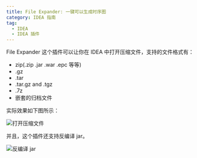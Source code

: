 ```yaml
---
title: File Expander: 一键可以生成时序图
category: IDEA 指南
tag:
  - IDEA
  - IDEA 插件
---
```


File Expander 这个插件可以让你在 IDEA 中打开压缩文件，支持的文件格式有：

- zip(.zip .jar .war .epc 等等)
- .gz
- .tar
- .tar.gz and .tgz
- .7z
- 嵌套的归档文件

实际效果如下图所示：

![打开压缩文件](https://oss.javaguide.cn/idea/file-expander-archive-based-file.png)

并且，这个插件还支持反编译 jar。

![反编译 jar](https://oss.javaguide.cn/idea/file-expander-decompile.png)